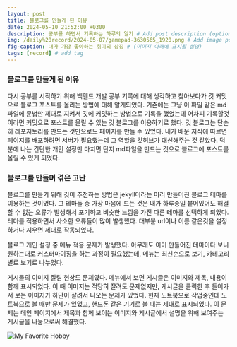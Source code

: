 ```yaml
---
layout: post
title: 블로그를 만들게 된 이유
date: 2024-05-10 21:52:00 +0300
description: 공부를 하면서 기록하는 하루의 일기 # Add post description (optional)
img: /daily%20record/2024-05-07/gamepad-3630565_1920.png # Add image post (optional)
fig-caption: 내가 가장 좋아하는 취미의 상징 # (이미지 아래에 표시될 설명)
tags: [record] # add tag
---
```

###  블로그를 만들게 된 이유
다시 공부를 시작하기 위해 백엔드 개발 공부 기록에 대해 생각하고 찾아보다가 깃 커밋으로 블로그 포스트를 올리는 방법에 대해 알게되었다. 기존에는 그냥 이 파일 같은 md파일에 문법만 제대로 지켜서 깃에 커밋하는 방법으로 기록을 했었는데 어차피 기록할것이라면 커밋으로 포스트를 올릴 수 있는 깃 블로그를 이용하기로 했다.
깃 블로그는 단순히 레포지토리를 만드는 것만으로도 페이지를 만들 수 있었다. 내가 배운 지식에 따르면 페이지를 배포하려면 서버가 필요했는데 그 역할을 깃허브가 대신해주는 것 같았다. 덕분에 나는 간단한 개인 설정만 마치면 단지 md파일을 만드는 것으로 블로그에 포스트를 올릴 수 있게 되었다.


###  블로그를 만들며 겪은 고난
블로그를 만들기 위해 깃이 추천하는 방법은 jekyll이라는 미리 만들어진 블로그 테마를 이용하는 것이었다. 그 테마들 중 가장 마음에 드는 것은 내가 하루종일 붙어있어도 해결할 수 없는 오류가 발생해서 포기하고 비슷한 느낌을 가진 다른 테마를 선택하게 되었다. 테마를 적용하면서 사소한 오류들이 많이 발생했다. 대부분 url이나 이름 같은것을 설정하거나 지우면 제대로 작동되었다.


블로그 개인 설정 중 메뉴 적용 문제가 발생했다. 아무래도 이미 만들어진 테마이다 보니 원하는대로 커스터마이징을 하는 과정이 필요했는데, 메뉴는 최신순으로 보기, 카테고리별로 보기로 나누었다.


게시물의 이미지 잘림 현상도 문제였다. 메뉴에서 보면 게시글은 이미지와 제목, 내용이 함께 표시되었다. 이 때 이미지는 적당히 잘려도 문제없지만, 게시글을 클릭한 후 들어가서 보는 이미지가 하단이 잘려서 나오는 문제가 있었다. 현재 노트북으로 작업중인데 노트북으로 볼 때만 문제가 있었고, 핸드폰 같은 기기로 볼 때는 제대로 표시되었다. 이 문제는 메인 페이지에서 제목과 함께 보이는 이미지와 게시글에서 설명을 위해 보여주는 게시글을 나눔으로써 해결했다.

![My Favorite Hobby]({{site.baseurl}}/assets/img/daily%20record/2024-05-07/gamepad-3630565_1920.png)